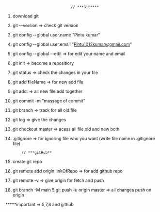                                   // ***Git****

1. download git 
2. git --version => check git version
3. git config --global user.name "Pintu kumar"
3. git config --global user.email "Pintu1012kumar@gmail.com"
4. git config --global --edit => for edit your name and email





5. git init => become a repositiory
6. git status => check the changes in your file
7. git add fileName => for new add file
7. git add. => all new file add together
8. git commit -m "massage of commit"



9. git branch => track for all old file
10. git log => give the changes
11. git checkout master => acess all file old and new both

12. .gitignore => for ignoring file who you want (write file name in .gitignore file)


            // ***gitHub**
1. create git repo
2. git remote add origin linkOfRepo  => for add github repo
3. git remote -v => give origin for fetch and push
4. git branch -M main 
5.git push -u origin master => all changes push on origin



*****important => 5,7,8 and github



